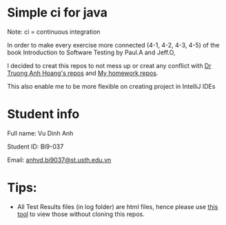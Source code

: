# Simple ci for java

Note: ci = continuous integration 

In order to make every exercise more connected (4-1, 4-2, 4-3, 4-5) of the book Introduction to Software Testing by Paul.A and Jeff.O,

I decided to creat this repos to not mess up or creat any conflict with [Dr Truong Anh Hoang's repos](https://github.com/truonganhhoang/Software-Testing-2020-USTH) and [My homework repos](https://github.com/dinhanhx/Software-Testing-2020-USTH).

This also enable me to be more flexible on creating project in IntelliJ IDEs

# Student info

Full name: Vu Dinh Anh

Student ID: BI9-037

Email: anhvd.bi9037@st.usth.edu.vn

# Tips:

- All Test Results files (in log folder) are html files, hence please use [this tool](https://htmlpreview.github.io/) to view those without cloning this repos.
